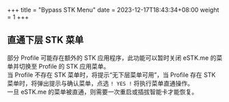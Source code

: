 +++
title = "Bypass STK Menu"
date =  2023-12-17T18:43:34+08:00
weight = 1
+++

## 直通下层 STK 菜单

部分 Profile 可能存在额外的 STK 应用程序，此功能可以暂时关闭 eSTK.me 的菜单并切换至 Profile 的 STK 应用菜单。  
当 Profile 不存在 STK 菜单时，将提示“无下层菜单可用”，当 Profile 存在 STK 菜单时，将弹出提示与确认菜单，点选 `! YES !` 将执行菜单直通操作。  
一旦 eSTK.me 的菜单被直通，则需要一次重启或插拔智能卡才能恢复。  
